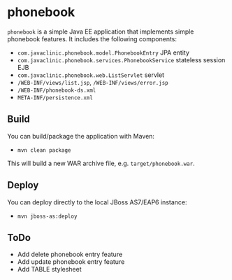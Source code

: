 phonebook
=========
`phonebook` is a simple Java EE application that implements simple phonebook features. It includes the following components:
- `com.javaclinic.phonebook.model.PhonebookEntry` JPA entity
- `com.javaclinic.phonebook.services.PhonebookService` stateless session EJB
- `com.javaclinic.phonebook.web.ListServlet` servlet
- `/WEB-INF/views/list.jsp`, `/WEB-INF/views/error.jsp`
- `/WEB-INF/phonebook-ds.xml`
- `META-INF/persistence.xml`


Build
-----
You can build/package the application with Maven:
- `mvn clean package`

This will build a new WAR archive file, e.g. `target/phonebook.war`.


Deploy
------
You can deploy directly to the local JBoss AS7/EAP6 instance:
- `mvn jboss-as:deploy`

ToDo
----
- Add delete phonebook entry feature
- Add update phonebook entry feature
- Add TABLE stylesheet
